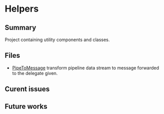﻿# Helpers

## Summary
Project containing utility components and classes.

## Files
* [PipeToMessage](src/PipeToMessage.cs) transform pipeline data stream to message forwarded to the delegate given.


## Curent issues

## Future works
